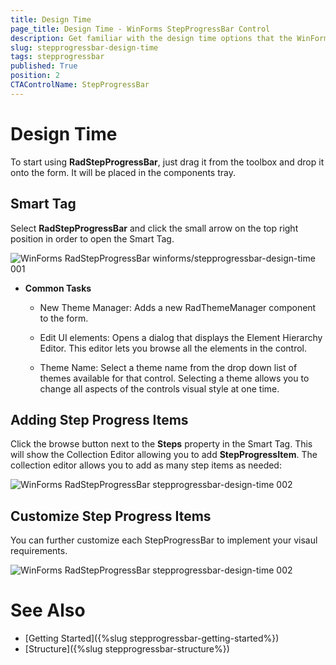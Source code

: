 ```yaml
---
title: Design Time
page_title: Design Time - WinForms StepProgressBar Control
description: Get familiar with the design time options that the WinForms StepProgressBar offers.   
slug: stepprogressbar-design-time
tags: stepprogressbar
published: True
position: 2 
CTAControlName: StepProgressBar
---
```


# Design Time 

To start using **RadStepProgressBar**, just drag it from the toolbox and drop it onto the form. It will be placed in the components tray.

## Smart Tag 

Select **RadStepProgressBar** and click the small arrow on the top right position in order to open the Smart Tag.

![WinForms RadStepProgressBar winforms/stepprogressbar-design-time 001](images/stepprogressbar-design-time001.png) 

* **Common Tasks**

	* New Theme Manager: Adds a new RadThemeManager component to the form.

	* Edit UI elements: Opens a dialog that displays the Element Hierarchy Editor. This editor lets you browse all the elements in the control.

	* Theme Name: Select a theme name from the drop down list of themes available for that control. Selecting a theme allows you to change all aspects of the controls visual style at one time.

## Adding Step Progress Items

Click the browse button next to the **Steps** property in the Smart Tag. This will show the Collection Editor allowing you to add **StepProgressItem**. The collection editor allows you to add as many step items as needed:

![WinForms RadStepProgressBar stepprogressbar-design-time 002](images/stepprogressbar-design-time002.png)


## Customize Step Progress Items

You can further customize each StepProgressBar to implement your visaul requirements.

![WinForms RadStepProgressBar stepprogressbar-design-time 002](images/stepprogressbar-design-time003.png)

# See Also

* [Getting Started]({%slug stepprogressbar-getting-started%})
* [Structure]({%slug stepprogressbar-structure%})
 
        
